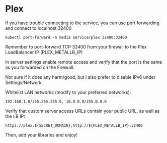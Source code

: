 # Plex

If you have trouble connecting to the service, you can use port forwarding and connect to localhost:32400

    kubectl port-forward -n media service/plex 32400:32400

Remember to port-forward TCP 32400 from your firewall to the Plex LoadBalancer IP (PLEX_METALLB_IP)

In server settings enable remote access and verify that the port is the same as you forwarded on the Firewall.

Not sure if it does any harm/good, but I also prefer to disable IPv6 under Settings/Network

Whitelist LAN networks (modify to your preferred networks):

    192.168.1.0/255.255.255.0, 10.0.0.0/255.0.0.0

Verify that custom server access URLs contain your public URL, as well as the LB IP:

    https://plex.${SECRET_DOMAIN},http://${PLEX_METALLB_IP}:32400

Then, add your libraries and enjoy!
